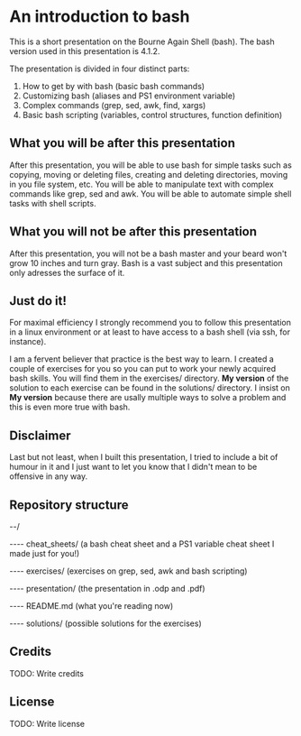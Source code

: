 # An introduction to bash

This is a short presentation on the Bourne Again Shell (bash). The bash version used in this presentation
is 4.1.2.

The presentation is divided in four distinct parts:

1. How to get by with bash (basic bash commands)
2. Customizing bash (aliases and PS1 environment variable)
3. Complex commands (grep, sed, awk, find, xargs)
4. Basic bash scripting (variables, control structures, function definition)


## What you will be after this presentation

After this presentation, you will be able to use bash for simple tasks such as copying, moving or deleting files, creating
and deleting directories, moving in you file system, etc. You will be able to manipulate text with complex commands like grep,
sed and awk. You will be able to automate simple shell tasks with shell scripts.

## What you will not be after this presentation

After this presentation, you will not be a bash master and your beard won't grow 10 inches and turn gray. Bash is a vast
subject and this presentation only adresses the surface of it.

## Just do it!

For maximal efficiency I strongly recommend you to follow this presentation in a linux environment or at least to have access
to a bash shell (via ssh, for instance).

I am a fervent believer that practice is the best way to learn. I created a couple of exercises for you so you can put to
work your newly acquired bash skills. You will find them in the exercises/ directory. **My version** of the solution to each
exercise can be found in the solutions/ directory. I insist on **My version** because there are usally multiple ways to solve
a problem and this is even more true with bash.

## Disclaimer

Last but not least, when I built this presentation, I tried to include a bit of humour in it and I just want to let you know
that I didn't mean to be offensive in any way.


## Repository structure

--/

---- cheat_sheets/ (a bash cheat sheet and a PS1 variable cheat sheet I made just for you!)

---- exercises/ (exercises on grep, sed, awk and bash scripting)

---- presentation/ (the presentation in .odp and .pdf)

---- README.md (what you're reading now)

---- solutions/ (possible solutions for the exercises)


## Credits

TODO: Write credits

## License

TODO: Write license
